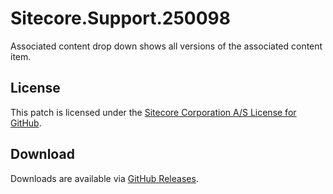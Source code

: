 # Sitecore.Support.250098
Associated content drop down shows all versions of the associated content item.

## License  
This patch is licensed under the [Sitecore Corporation A/S License for GitHub](https://github.com/sitecoresupport/Sitecore.Support.250098/blob/master/LICENSE).  

## Download  
Downloads are available via [GitHub Releases](https://github.com/sitecoresupport/Sitecore.Support.250098/releases).  
